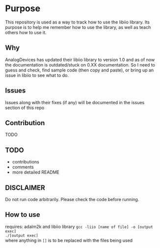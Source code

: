 # Purpose
This repository is used as a way to track how to use the libiio library. Its purpose is to help me remember how to use the library, as well as teach others how to use it.
## Why
AnalogDevices has updated their libiio library to version 1.0 and as of now the documentation is outdated/stuck on 0.XX documentation. So I need to guess and check, find sample code (then copy and paste), or bring up an issue in libiio to see what to do.
## Issues
Issues along with their fixes (if any) will be documented in the issues section of this repo
## Contribution
TODO
## TODO
* contributions
* comments
* more detailed README
## DISCLAIMER
Do not run code arbitrarily. Please check the code before running.
## How to use
requires: adalm2k and libiio library
`gcc -liio [name of file] -o [output exec]`  
`./[output exec]`  
where anything in `[]` is to be replaced with the files being used
